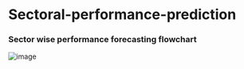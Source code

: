 # Sectoral-performance-prediction
### Sector wise performance forecasting flowchart
![image](https://github.com/user-attachments/assets/7a500cf7-4900-426b-b6a9-55d95f9eb5de)
